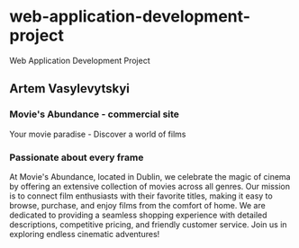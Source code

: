 # web-application-development-project

Web Application Development Project

## Artem Vasylevytskyi

### Movie's Abundance - commercial site

Your movie paradise - Discover a world of films

### Passionate about every frame

At Movie's Abundance, located in Dublin, we celebrate the magic of cinema by offering an extensive collection of movies across all genres. Our mission is to connect film enthusiasts with their favorite titles, making it easy to browse, purchase, and enjoy films from the comfort of home. We are dedicated to providing a seamless shopping experience with detailed descriptions, competitive pricing, and friendly customer service. Join us in exploring endless cinematic adventures!
